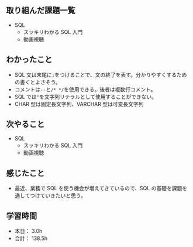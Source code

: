 ## 取り組んだ課題一覧

- SQL
  - スッキリわかる SQL 入門
  - 動画視聴

## わかったこと

- SQL 文は末尾に`;`をつけることで、文の終了を表す。分かりやすくするための書くとよさそう。
- コメントは`--`と`/* */`を使用できる。後者は複数行コメント。
- SQL では`"`を文字列リテラルとして使用することができない。
- CHAR 型は固定長文字列、VARCHAR 型は可変長文字列

## 次やること

- SQL
  - スッキリわかる SQL 入門
  - 動画視聴

## 感じたこと

- 最近、業務で SQL を使う機会が増えてきているので、SQL の基礎を課題を通してつけていきたいと思う。

## 学習時間

- 本日： 3.0h
- 合計： 138.5h
